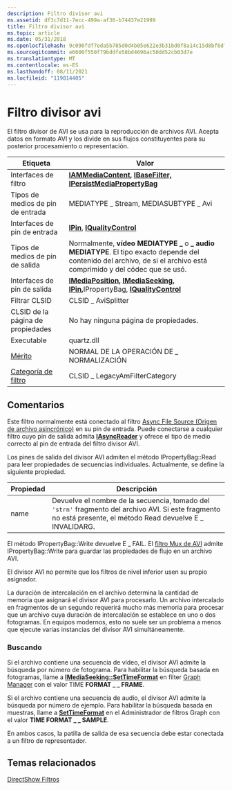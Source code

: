 ```yaml
---
description: Filtro divisor avi
ms.assetid: df3c7d11-7ecc-499a-af36-b74437e21999
title: Filtro divisor avi
ms.topic: article
ms.date: 05/31/2018
ms.openlocfilehash: 9c090fdf7eda5b785d0d4b05e622e3b31bd0f8a14c15d8bf6df100e5b391aa88
ms.sourcegitcommit: e6600f550f79bddfe58bd4696ac50dd52cb03d7e
ms.translationtype: MT
ms.contentlocale: es-ES
ms.lasthandoff: 08/11/2021
ms.locfileid: "119814405"
---
```

# <a name="avi-splitter-filter"></a>Filtro divisor avi

El filtro divisor de AVI se usa para la reproducción de archivos AVI. Acepta datos en formato AVI y los divide en sus flujos constituyentes para su posterior procesamiento o representación.



| Etiqueta | Valor |
|------------------------------------------|---------------------------------------------------------------------------------------------------------------------------------------------------------------------|
| Interfaces de filtro                        | [**IAMMediaContent,**](/previous-versions/windows/desktop/api/Qnetwork/nn-qnetwork-iammediacontent) [**IBaseFilter,**](/windows/desktop/api/Strmif/nn-strmif-ibasefilter) [**IPersistMediaPropertyBag**](/windows/desktop/api/Strmif/nn-strmif-ipersistmediapropertybag)                        |
| Tipos de medios de pin de entrada                    | MEDIATYPE \_ Stream, MEDIASUBTYPE \_ Avi                                                                                                                                |
| Interfaces de pin de entrada                     | [**IPin**](/windows/desktop/api/Strmif/nn-strmif-ipin), [ **IQualityControl**](/windows/desktop/api/Strmif/nn-strmif-iqualitycontrol)                                                                                                    |
| Tipos de medios de pin de salida                   | Normalmente, **vídeo MEDIATYPE \_** o **\_ audio MEDIATYPE**. El tipo exacto depende del contenido del archivo, de si el archivo está comprimido y del códec que se usó. |
| Interfaces de pin de salida                    | [**IMediaPosition,**](/windows/desktop/api/Control/nn-control-imediaposition) [**IMediaSeeking,**](/windows/desktop/api/Strmif/nn-strmif-imediaseeking) [**IPin,**](/windows/desktop/api/Strmif/nn-strmif-ipin)IPropertyBag, [**IQualityControl**](/windows/desktop/api/Strmif/nn-strmif-iqualitycontrol)    |
| Filtrar CLSID                             | CLSID \_ AviSplitter                                                                                                                                                  |
| CLSID de la página de propiedades                      | No hay ninguna página de propiedades.                                                                                                                                                   |
| Executable                               | quartz.dll                                                                                                                                                          |
| [Mérito](merit.md)                       | NORMAL DE LA OPERACIÓN DE \_ NORMALIZACIÓN                                                                                                                                                       |
| [Categoría de filtro](filter-categories.md) | CLSID \_ LegacyAmFilterCategory                                                                                                                                       |



 

## <a name="remarks"></a>Comentarios

Este filtro normalmente está conectado al filtro [Async File Source (Origen de archivo asincrónico)](file-source--async--filter.md) en su pin de entrada. Puede conectarse a cualquier filtro cuyo pin de salida admita [**IAsyncReader**](/windows/desktop/api/Strmif/nn-strmif-iasyncreader) y ofrece el tipo de medio correcto al pin de entrada del filtro divisor AVI.

Los pines de salida del divisor AVI admiten el método IPropertyBag::Read para leer propiedades de secuencias individuales. Actualmente, se define la siguiente propiedad.



| Propiedad | Descripción                                                                                                                                    |
|----------|------------------------------------------------------------------------------------------------------------------------------------------------|
| name     | Devuelve el nombre de la secuencia, tomado del `'strn'` fragmento del archivo AVI. Si este fragmento no está presente, el método Read devuelve E \_ INVALIDARG. |



 

El método IPropertyBag::Write devuelve E \_ FAIL. El [filtro Mux de AVI](avi-mux-filter.md) admite IPropertyBag::Write para guardar las propiedades de flujo en un archivo AVI.

El divisor AVI no permite que los filtros de nivel inferior usen su propio asignador.

La duración de intercalación en el archivo determina la cantidad de memoria que asignará el divisor AVI para procesarlo. Un archivo intercalado en fragmentos de un segundo requerirá mucho más memoria para procesar que un archivo cuya duración de intercalación se establece en uno o dos fotogramas. En equipos modernos, esto no suele ser un problema a menos que ejecute varias instancias del divisor AVI simultáneamente.

### <a name="seeking"></a>Buscando

Si el archivo contiene una secuencia de vídeo, el divisor AVI admite la búsqueda por número de fotograma. Para habilitar la búsqueda basada en fotogramas, llame a [**IMediaSeeking::SetTimeFormat**](/windows/desktop/api/Strmif/nf-strmif-imediaseeking-settimeformat) en filter [Graph Manager](filter-graph-manager.md) con el valor TIME **FORMAT \_ \_ FRAME**.

Si el archivo contiene una secuencia de audio, el divisor AVI admite la búsqueda por número de ejemplo. Para habilitar la búsqueda basada en muestras, llame a [**SetTimeFormat**](/windows/desktop/api/Strmif/nf-strmif-imediaseeking-settimeformat) en el Administrador de filtros Graph con el valor **TIME FORMAT \_ \_ SAMPLE**.

En ambos casos, la patilla de salida de esa secuencia debe estar conectada a un filtro de representador.

## <a name="related-topics"></a>Temas relacionados

<dl> <dt>

[DirectShow Filtros](directshow-filters.md)
</dt> </dl>

 

 



